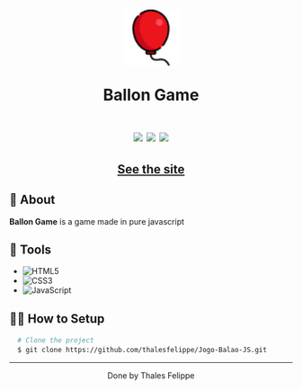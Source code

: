 <h1 align="center">
  <img 
    src="https://github.com/thalesfelippe/Jogo-Balao-JS/blob/master/imagens/favicon.png?raw=true"
  width="100"/>
  <p>Ballon Game</p>
</h1>

<h1 align="center">
<img src="https://i.imgur.com/98eszN6.png"
  />
  <img src="https://i.imgur.com/T5zKJ12.png"
  />
  <img src="https://i.imgur.com/sDmfXJ3.png"
  />
</h1>

<h2 align="center">
  <a href="https://thalesfelippe.github.io/Jogo-Balao-JS/" target="_blank">See the site</a>
</h2>

## 🧾 About

**Ballon Game** is a game made in pure javascript


## 🔧 Tools
 - ![HTML5](https://img.shields.io/badge/-HTML5-E34F26?style=flat-square&logo=html5&logoColor=white)
 - ![CSS3](https://img.shields.io/badge/-CSS3-549FDE?style=flat-square&logo=css3&logoColor=white)
 - ![JavaScript](https://img.shields.io/badge/-JavaScript-F7B93E?style=flat-square&logo=javascript&logoColor=fff)

## 👨‍💻 How to Setup

```bash
  # Clone the project
  $ git clone https://github.com/thalesfelippe/Jogo-Balao-JS.git
```
---

<p align="center">Done by Thales Felippe</p>
